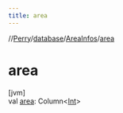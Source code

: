 ```yaml
---
title: area
---
```

//[Perry](../../../index.html)/[database](../index.html)/[AreaInfos](index.html)/[area](area.html)



# area



[jvm]\
val [area](area.html): Column&lt;[Int](https://kotlinlang.org/api/latest/jvm/stdlib/kotlin/-int/index.html)&gt;




